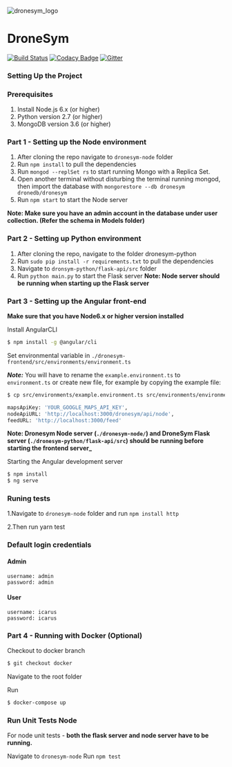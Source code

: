 ![dronesym_logo](https://user-images.githubusercontent.com/17242746/47440055-18d8e280-d7cb-11e8-984c-8a495e281275.png)

# DroneSym

[![Build Status](https://travis-ci.org/scorelab/DroneSym.svg?branch=develop)](https://travis-ci.org/scorelab/DroneSym)
[![Codacy Badge](https://api.codacy.com/project/badge/Grade/f21c3a60c4ec4c0caaf4ebdf60df0b26)](https://www.codacy.com/app/hcktheheaven/DroneSym?utm_source=github.com&utm_medium=referral&utm_content=scorelab/DroneSym&utm_campaign=Badge_Grade)
[![Gitter](https://img.shields.io/gitter/room/nwjs/nw.js.svg)](https://gitter.im/scorelab/DroneSym)

### Setting Up the Project

### Prerequisites

1. Install Node.js 6.x (or higher)
2. Python version 2.7 (or higher)
3. MongoDB version 3.6 (or higher)

### Part 1 - Setting up the Node environment

1. After cloning the repo navigate to `dronesym-node` folder
2. Run `npm install` to pull the dependencies
5. Run `mongod --replSet rs` to start running Mongo with a Replica Set.
6. Open another terminal without disturbing the terminal running mongod, then import the database with `mongorestore --db dronesym dronedb/dronesym`
7. Run `npm start` to start the Node server

**Note: Make sure you have an admin account in the database under user collection. (Refer the schema in Models folder)**

### Part 2 - Setting up Python environment

1. After cloning the repo, navigate to the folder dronesym-python
2. Run `sudo pip install -r requirements.txt` to pull the dependencies
3. Navigate to `dronsym-python/flask-api/src` folder
4. Run `python main.py` to start the Flask server
   **Note: Node server should be running when starting up the Flask server**

### Part 3 - Setting up the Angular front-end

**Make sure that you have Node6.x or higher version installed**

Install AngularCLI

```sh
$ npm install -g @angular/cli
```

Set environmental variable in `./dronesym-frontend/src/environments/environment.ts`

**_Note:_** You will have to rename the `example.environment.ts` to `environment.ts` or create new file, for example by copying the example file:

```sh
$ cp src/environments/example.environment.ts src/environments/environment.ts`
```

```sh
mapsApiKey: 'YOUR_GOOGLE_MAPS_API_KEY',
nodeApiURL: 'http://localhost:3000/dronesym/api/node',
feedURL: 'http://localhost:3000/feed'
```

**Note: Dronesym Node server (`./dronesym-node/`) and DroneSym Flask server (`./dronesym-python/flask-api/src`) should be running before starting the frontend server\_**

Starting the Angular development server

```sh
$ npm install
$ ng serve
```
### Runing tests
1.Navigate to `dronesym-node` folder and run `npm install http`

2.Then run yarn test

### Default login credentials

#### Admin

```
username: admin
password: admin
```

#### User

```
username: icarus
password: icarus
```

### Part 4 - Running with Docker (Optional)

Checkout to docker branch

```sh
$ git checkout docker
```

Navigate to the root folder

Run

```sh
$ docker-compose up
```

### Run Unit Tests Node

For node unit tests - **both the flask server and node server have to be running.**

Navigate to `dronesym-node`
Run `npm test`
